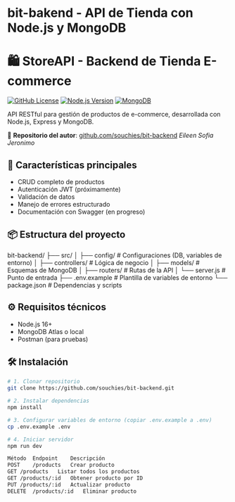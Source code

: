 # bit-bakend - API de Tienda con Node.js y MongoDB
# 🛍️ StoreAPI - Backend de Tienda E-commerce

[![GitHub License](https://img.shields.io/github/license/souchies/bit-backend)](LICENSE)
[![Node.js Version](https://img.shields.io/badge/node-%3E%3D16.0.0-brightgreen)](https://nodejs.org/)
[![MongoDB](https://img.shields.io/badge/MongoDB-4.4%2B-green)](https://www.mongodb.com/)

API RESTful para gestión de productos de e-commerce, desarrollada con Node.js, Express y MongoDB.

🔗 **Repositorio del autor**: [github.com/souchies/bit-backend](https://github.com/souchies/bit-backend) _Eileen Sofia Jeronimo_

## 🚀 Características principales
- CRUD completo de productos
- Autenticación JWT (próximamente)
- Validación de datos
- Manejo de errores estructurado
- Documentación con Swagger (en progreso)

## 📦 Estructura del proyecto
bit-backend/
├── src/
│ ├── config/ # Configuraciones (DB, variables de entorno)
│ ├── controllers/ # Lógica de negocio
│ ├── models/ # Esquemas de MongoDB
│ ├── routers/ # Rutas de la API
│ └── server.js # Punto de entrada
├── .env.example # Plantilla de variables de entorno
└── package.json # Dependencias y scripts

## ⚙️ Requisitos técnicos
- Node.js 16+
- MongoDB Atlas o local
- Postman (para pruebas)

## 🛠️ Instalación
```bash
# 1. Clonar repositorio
git clone https://github.com/souchies/bit-backend.git

# 2. Instalar dependencias
npm install

# 3. Configurar variables de entorno (copiar .env.example a .env)
cp .env.example .env

# 4. Iniciar servidor
npm run dev

Método	Endpoint	Descripción
POST	/products	Crear producto
GET	/products	Listar todos los productos
GET	/products/:id	Obtener producto por ID
PUT	/products/:id	Actualizar producto
DELETE	/products/:id	Eliminar producto